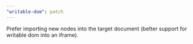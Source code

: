 ```yaml
---
"writable-dom": patch
---
```


Prefer importing new nodes into the target document (better support for writable dom into an iframe).

